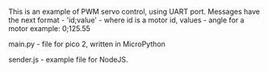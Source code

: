 This is an example of PWM servo control, using UART port.
Messages have the next format - 'id;value' - where id is a motor id, values - angle for a motor
example: 0;125.55

main.py - file for pico 2, written in MicroPython

sender.js - example file for NodeJS.